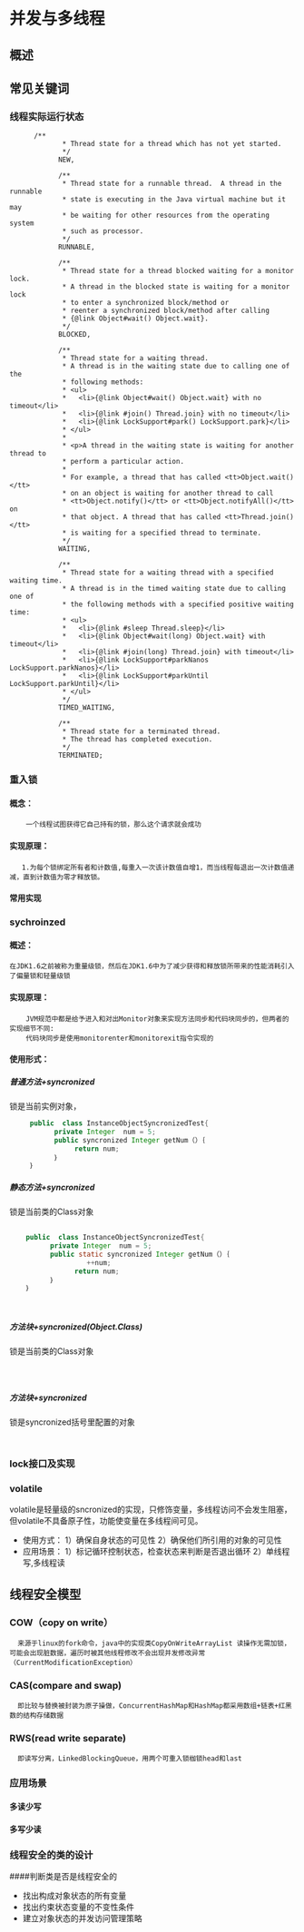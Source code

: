 # 并发与多线程


## 概述
 
## 常见关键词

### 线程实际运行状态
          /**
                 * Thread state for a thread which has not yet started.
                 */
                NEW,
        
                /**
                 * Thread state for a runnable thread.  A thread in the runnable
                 * state is executing in the Java virtual machine but it may
                 * be waiting for other resources from the operating system
                 * such as processor.
                 */
                RUNNABLE,
        
                /**
                 * Thread state for a thread blocked waiting for a monitor lock.
                 * A thread in the blocked state is waiting for a monitor lock
                 * to enter a synchronized block/method or
                 * reenter a synchronized block/method after calling
                 * {@link Object#wait() Object.wait}.
                 */
                BLOCKED,
        
                /**
                 * Thread state for a waiting thread.
                 * A thread is in the waiting state due to calling one of the
                 * following methods:
                 * <ul>
                 *   <li>{@link Object#wait() Object.wait} with no timeout</li>
                 *   <li>{@link #join() Thread.join} with no timeout</li>
                 *   <li>{@link LockSupport#park() LockSupport.park}</li>
                 * </ul>
                 *
                 * <p>A thread in the waiting state is waiting for another thread to
                 * perform a particular action.
                 *
                 * For example, a thread that has called <tt>Object.wait()</tt>
                 * on an object is waiting for another thread to call
                 * <tt>Object.notify()</tt> or <tt>Object.notifyAll()</tt> on
                 * that object. A thread that has called <tt>Thread.join()</tt>
                 * is waiting for a specified thread to terminate.
                 */
                WAITING,
        
                /**
                 * Thread state for a waiting thread with a specified waiting time.
                 * A thread is in the timed waiting state due to calling one of
                 * the following methods with a specified positive waiting time:
                 * <ul>
                 *   <li>{@link #sleep Thread.sleep}</li>
                 *   <li>{@link Object#wait(long) Object.wait} with timeout</li>
                 *   <li>{@link #join(long) Thread.join} with timeout</li>
                 *   <li>{@link LockSupport#parkNanos LockSupport.parkNanos}</li>
                 *   <li>{@link LockSupport#parkUntil LockSupport.parkUntil}</li>
                 * </ul>
                 */
                TIMED_WAITING,
        
                /**
                 * Thread state for a terminated thread.
                 * The thread has completed execution.
                 */
                TERMINATED;

### 重入锁

#### 概念：
        一个线程试图获得它自己持有的锁，那么这个请求就会成功
#### 实现原理：
       1.为每个锁绑定所有者和计数值,每重入一次该计数值自增1，而当线程每退出一次计数值递减，直到计数值为零才释放锁。
#### 常用实现
       
        
###  sychroinzed
####     概述：
    在JDK1.6之前被称为重量级锁，然后在JDK1.6中为了减少获得和释放锁所带来的性能消耗引入了偏量锁和轻量级锁
      
####      实现原理：
        JVM规范中都是给予进入和对出Monitor对象来实现方法同步和代码块同步的，但两者的实现细节不同:
        代码块同步是使用monitorenter和monitorexit指令实现的
####      使用形式：
#####     普通方法+syncronized
   锁是当前实例对象，
            
```java  
     public  class InstanceObjectSyncronizedTest{
           private Integer  num = 5;
           public syncronized Integer getNum（）｛
                return num;
           ｝
     ｝
```    




#####            静态方法+syncronized
锁是当前类的Class对象

```java
    
    public  class InstanceObjectSyncronizedTest{
          private Integer  num = 5;
          public static syncronized Integer getNum（）｛
                   ++num;
                return num;
          ｝
    ｝
    
    
```






#####     方法块+syncronized(Object.Class)
   锁是当前类的Class对象
```java




```
            
#####     方法块+syncronized
   锁是syncronized括号里配置的对象
```java



```    
 ### lock接口及实现
 
 ### volatile
   volatile是轻量级的sncronized的实现，只修饰变量，多线程访问不会发生阻塞，但volatile不具备原子性，功能使变量在多线程间可见。
  * 使用方式：
      1）确保自身状态的可见性
      2）确保他们所引用的对象的可见性
  * 应用场景：
      1）标记循环控制状态，检查状态来判断是否退出循环
      2）单线程写,多线程读
 
 ## 线程安全模型
 
### COW（copy on  write）
      来源于linux的fork命令，java中的实现类CopyOnWriteArrayList 读操作无需加锁，可能会出现脏数据，遍历时被其他线程修改不会出现并发修改异常（CurrentModificationException）
### CAS(compare and swap) 
      即比较与替换被封装为原子操做，ConcurrentHashMap和HashMap都采用数组+链表+红黑数的结构存储数据
### RWS(read write separate) 
      即读写分离，LinkedBlockingQueue，用两个可重入锁枷锁head和last

 
 ### 应用场景
 
 #### 多读少写
 
 #### 多写少读
 
 ### 线程安全的类的设计
  
 ####判断类是否是线程安全的
 
 * 找出构成对象状态的所有变量
 * 找出约束状态变量的不变性条件
 * 建立对象状态的并发访问管理策略
     
 
 
